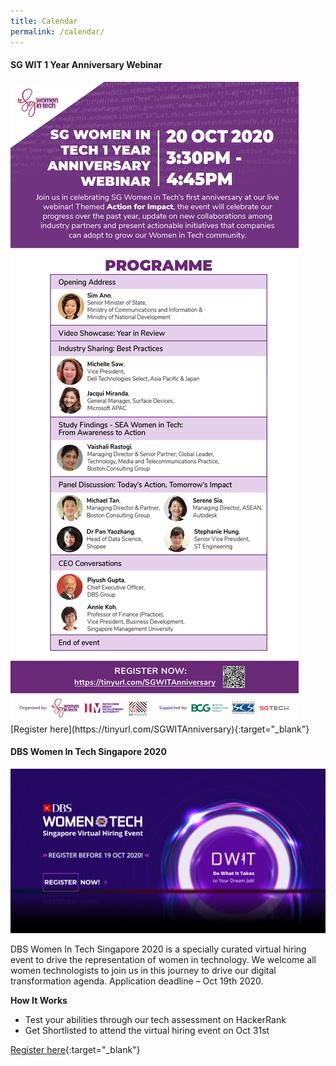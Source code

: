 ```yaml
---
title: Calendar
permalink: /calendar/
---
```

<h4><strong>SG WIT 1 Year Anniversary Webinar</strong></h4>
<img src="/images/calendar/WIT Anniversary eDM_5 Oct-01.jpg">
[Register here](https://tinyurl.com/SGWITAnniversary){:target="_blank"}

<h4><strong>DBS Women In Tech Singapore 2020</strong></h4>
<img src="/images/calendar/Linkedin_Round1@2x.png">

DBS Women In Tech Singapore 2020 is a specially curated virtual hiring event to drive the representation of women in technology. We welcome all women technologists to join us in this journey to drive our digital transformation agenda. Application deadline – Oct 19th 2020.

<b>How It Works</b>
* Test your abilities through our tech assessment on HackerRank
* Get Shortlisted to attend the virtual hiring event on Oct 31st

[Register here](https://www.dbs.com/DWIT/sg/index.html){:target="_blank"}


